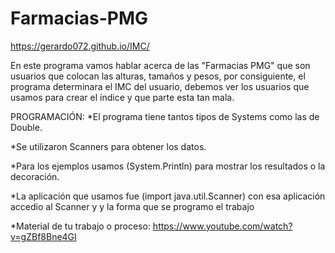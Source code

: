 # Farmacias-PMG

https://gerardo072.github.io/IMC/

En este programa vamos hablar acerca de las "Farmacias PMG" que son usuarios que colocan las alturas, tamaños y pesos, por consiguiente, el programa determinara el IMC del usuario, debemos ver los usuarios que usamos para crear el índice y que parte esta tan mala.

PROGRAMACIÓN:
*El programa tiene tantos  tipos de Systems como las de Double.

*Se utilizaron Scanners para obtener los datos.

*Para los ejemplos usamos (System.Println) para mostrar los resultados o la decoración.

*La aplicación que usamos fue (import java.util.Scanner) con esa aplicación accedio al Scanner y y la forma que se programo el trabajo

*Material de tu trabajo o proceso:
https://www.youtube.com/watch?v=gZBf8Bne4GI
